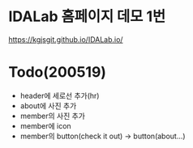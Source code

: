 # IDALab 홈페이지 데모 1번
 https://kgjsgit.github.io/IDALab.io/


# Todo(200519)
- header에 세로선 추가(hr)
- about에 사진 추가
- member의 사진 추가
- member에 icon 
- member의 button(check it out) -> button(about...)
